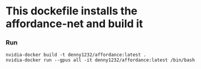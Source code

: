 # This dockefile installs the affordance-net and build it

### Run
```console
nvidia-docker build -t denny1232/affordance:latest .
nvidia-docker run --gpus all -it denny1232/affordance:latest /bin/bash
```
